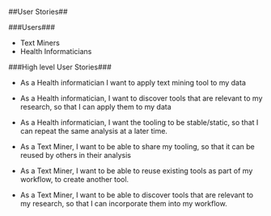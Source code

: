 ##User Stories##

###Users### 

  - Text Miners 
  - Health Informaticians 

###High level User Stories###

 - As a Health informatician I want to apply text mining tool to my data 
	
 - As a Health informatician, I want to discover tools that are relevant to my research, so that I can apply them to my data 

 - As a Health informatician, I want the tooling to be stable/static, so that I can repeat the same analysis at a later time. 

 - As a Text Miner, I want to be able to share my tooling, so that it can be reused by others in their analysis 

 - As a Text Miner, I want to be able to reuse existing tools as part of my workflow, to create another tool. 

 - As a Text Miner, I want to be able to discover tools that are relevant to my research, so that I can incorporate them into my workflow.
